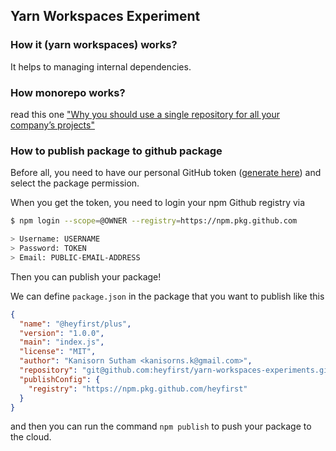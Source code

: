 ## Yarn Workspaces Experiment

### How it (yarn workspaces) works?

It helps to managing internal dependencies.

### How monorepo works?

read this one ["Why you should use a single repository for all your company’s projects"](https://www.drmaciver.com/2016/10/why-you-should-use-a-single-repository-for-all-your-companys-projects/) 

### How to publish package to github package

Before all, you need to have our personal GitHub token ([generate here](https://github.com/settings/tokens)) and select the package permission.

When you get the token, you need to login your npm Github registry via

```bash
$ npm login --scope=@OWNER --registry=https://npm.pkg.github.com

> Username: USERNAME
> Password: TOKEN
> Email: PUBLIC-EMAIL-ADDRESS
```

Then you can publish your package!

We can define `package.json` in the package that you want to publish like this

```json {7,8,9,10}
{
  "name": "@heyfirst/plus",
  "version": "1.0.0",
  "main": "index.js",
  "license": "MIT",
  "author": "Kanisorn Sutham <kanisorns.k@gmail.com>",
  "repository": "git@github.com:heyfirst/yarn-workspaces-experiments.git",
  "publishConfig": {
    "registry": "https://npm.pkg.github.com/heyfirst"
  }
}
```

and then you can run the command `npm publish` to push your package to the cloud.
